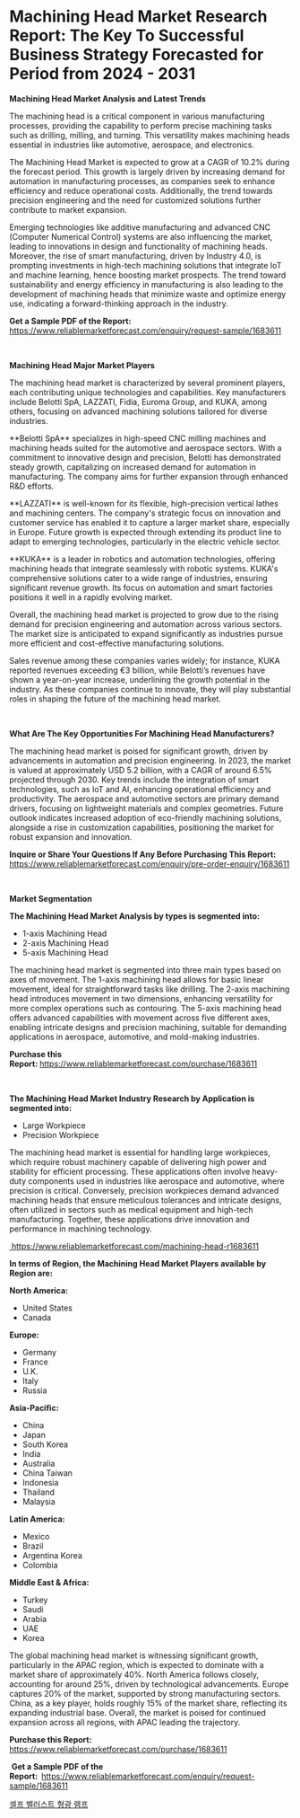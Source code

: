<p><h1>Machining Head Market Research Report: The Key To Successful Business Strategy Forecasted for Period from 2024 - 2031</h1></p><p><strong>Machining Head Market Analysis and Latest Trends</strong></p>
<p><p>The machining head is a critical component in various manufacturing processes, providing the capability to perform precise machining tasks such as drilling, milling, and turning. This versatility makes machining heads essential in industries like automotive, aerospace, and electronics. </p><p>The Machining Head Market is expected to grow at a CAGR of 10.2% during the forecast period. This growth is largely driven by increasing demand for automation in manufacturing processes, as companies seek to enhance efficiency and reduce operational costs. Additionally, the trend towards precision engineering and the need for customized solutions further contribute to market expansion. </p><p>Emerging technologies like additive manufacturing and advanced CNC (Computer Numerical Control) systems are also influencing the market, leading to innovations in design and functionality of machining heads. Moreover, the rise of smart manufacturing, driven by Industry 4.0, is prompting investments in high-tech machining solutions that integrate IoT and machine learning, hence boosting market prospects. The trend toward sustainability and energy efficiency in manufacturing is also leading to the development of machining heads that minimize waste and optimize energy use, indicating a forward-thinking approach in the industry.</p></p>
<p><strong>Get a Sample PDF of the Report:&nbsp;</strong> <a href="https://www.reliablemarketforecast.com/enquiry/request-sample/1683611?utm_campaign=1080&utm_medium=2&utm_source=Github&utm_content=ia&utm_term=30122024&utm_id=machining-head">https://www.reliablemarketforecast.com/enquiry/request-sample/1683611</a></p>
<p>&nbsp;</p>
<p><strong>Machining Head Major Market Players</strong></p>
<p><p>The machining head market is characterized by several prominent players, each contributing unique technologies and capabilities. Key manufacturers include Belotti SpA, LAZZATI, Fidia, Euroma Group, and KUKA, among others, focusing on advanced machining solutions tailored for diverse industries.</p><p>**Belotti SpA** specializes in high-speed CNC milling machines and machining heads suited for the automotive and aerospace sectors. With a commitment to innovative design and precision, Belotti has demonstrated steady growth, capitalizing on increased demand for automation in manufacturing. The company aims for further expansion through enhanced R&D efforts.</p><p>**LAZZATI** is well-known for its flexible, high-precision vertical lathes and machining centers. The company's strategic focus on innovation and customer service has enabled it to capture a larger market share, especially in Europe. Future growth is expected through extending its product line to adapt to emerging technologies, particularly in the electric vehicle sector.</p><p>**KUKA** is a leader in robotics and automation technologies, offering machining heads that integrate seamlessly with robotic systems. KUKA's comprehensive solutions cater to a wide range of industries, ensuring significant revenue growth. Its focus on automation and smart factories positions it well in a rapidly evolving market.</p><p>Overall, the machining head market is projected to grow due to the rising demand for precision engineering and automation across various sectors. The market size is anticipated to expand significantly as industries pursue more efficient and cost-effective manufacturing solutions. </p><p>Sales revenue among these companies varies widely; for instance, KUKA reported revenues exceeding €3 billion, while Belotti’s revenues have shown a year-on-year increase, underlining the growth potential in the industry. As these companies continue to innovate, they will play substantial roles in shaping the future of the machining head market.</p></p>
<p>&nbsp;</p>
<p><strong>What Are The Key Opportunities For Machining Head Manufacturers?</strong></p>
<p><p>The machining head market is poised for significant growth, driven by advancements in automation and precision engineering. In 2023, the market is valued at approximately USD 5.2 billion, with a CAGR of around 6.5% projected through 2030. Key trends include the integration of smart technologies, such as IoT and AI, enhancing operational efficiency and productivity. The aerospace and automotive sectors are primary demand drivers, focusing on lightweight materials and complex geometries. Future outlook indicates increased adoption of eco-friendly machining solutions, alongside a rise in customization capabilities, positioning the market for robust expansion and innovation.</p></p>
<p><strong>Inquire or Share Your Questions If Any Before Purchasing This Report:</strong> <a href="https://www.reliablemarketforecast.com/enquiry/pre-order-enquiry/1683611?utm_campaign=1080&utm_medium=2&utm_source=Github&utm_content=ia&utm_term=30122024&utm_id=machining-head">https://www.reliablemarketforecast.com/enquiry/pre-order-enquiry/1683611</a></p>
<p>&nbsp;</p>
<p><strong>Market Segmentation</strong></p>
<p><strong>The Machining Head Market Analysis by types is segmented into:</strong></p>
<p><ul><li>1-axis Machining Head</li><li>2-axis Machining Head</li><li>5-axis Machining Head</li></ul></p>
<p><p>The machining head market is segmented into three main types based on axes of movement. The 1-axis machining head allows for basic linear movement, ideal for straightforward tasks like drilling. The 2-axis machining head introduces movement in two dimensions, enhancing versatility for more complex operations such as contouring. The 5-axis machining head offers advanced capabilities with movement across five different axes, enabling intricate designs and precision machining, suitable for demanding applications in aerospace, automotive, and mold-making industries.</p></p>
<p><strong>Purchase this Report:&nbsp;</strong><a href="https://www.reliablemarketforecast.com/purchase/1683611?utm_campaign=1080&utm_medium=2&utm_source=Github&utm_content=ia&utm_term=30122024&utm_id=machining-head">https://www.reliablemarketforecast.com/purchase/1683611</a></p>
<p>&nbsp;</p>
<p><strong>The Machining Head Market Industry Research by Application is segmented into:</strong></p>
<p><ul><li>Large Workpiece</li><li>Precision Workpiece</li></ul></p>
<p><p>The machining head market is essential for handling large workpieces, which require robust machinery capable of delivering high power and stability for efficient processing. These applications often involve heavy-duty components used in industries like aerospace and automotive, where precision is critical. Conversely, precision workpieces demand advanced machining heads that ensure meticulous tolerances and intricate designs, often utilized in sectors such as medical equipment and high-tech manufacturing. Together, these applications drive innovation and performance in machining technology.</p></p>
<p><a href="https://www.reliablemarketforecast.com/machining-head-r1683611?utm_campaign=1080&utm_medium=2&utm_source=Github&utm_content=ia&utm_term=30122024&utm_id=machining-head">&nbsp;https://www.reliablemarketforecast.com/machining-head-r1683611</a></p>
<p><strong>In terms of Region, the Machining Head Market Players available by Region are:</strong></p>
<p>
    <p> <strong> North America: </strong>
        <ul>
            <li>United States</li>
            <li>Canada</li>
        </ul>
        </p> 
    <p> <strong> Europe: </strong>
        <ul>
            <li>Germany</li>
            <li>France</li>
            <li>U.K.</li>
            <li>Italy</li>
            <li>Russia</li>
        </ul>
        </p> 
    <p> <strong> Asia-Pacific: </strong>
        <ul>
            <li>China</li>
            <li>Japan</li>
            <li>South Korea</li>
            <li>India</li>
            <li>Australia</li>
            <li>China Taiwan</li>
            <li>Indonesia</li>
            <li>Thailand</li>
            <li>Malaysia</li>
        </ul>
        </p> 
    <p> <strong> Latin America: </strong>
        <ul>
            <li>Mexico</li>
            <li>Brazil</li>
            <li>Argentina Korea</li>
            <li>Colombia</li>
        </ul>
        </p> 
    <p> <strong> Middle East & Africa: </strong>
        <ul>
            <li>Turkey</li>
            <li>Saudi</li>
            <li>Arabia</li>
            <li>UAE</li>
            <li>Korea</li>
        </ul>
    </p>
    </p>
<p><p>The global machining head market is witnessing significant growth, particularly in the APAC region, which is expected to dominate with a market share of approximately 40%. North America follows closely, accounting for around 25%, driven by technological advancements. Europe captures 20% of the market, supported by strong manufacturing sectors. China, as a key player, holds roughly 15% of the market share, reflecting its expanding industrial base. Overall, the market is poised for continued expansion across all regions, with APAC leading the trajectory.</p></p>
<p><strong>Purchase this Report: </strong><a href="https://www.reliablemarketforecast.com/purchase/1683611?utm_campaign=1080&utm_medium=2&utm_source=Github&utm_content=ia&utm_term=30122024&utm_id=machining-head">https://www.reliablemarketforecast.com/purchase/1683611</a></p>
<p>&nbsp;<strong>Get a Sample PDF of the Report:&nbsp;&nbsp;</strong><a href="https://www.reliablemarketforecast.com/enquiry/request-sample/1683611?utm_campaign=1080&utm_medium=2&utm_source=Github&utm_content=ia&utm_term=30122024&utm_id=machining-head">https://www.reliablemarketforecast.com/enquiry/request-sample/1683611</a></p>
<p><strong></strong></p>
<p><p><a href="https://github.com/sougarounis/Market-Research-Report-List-6/blob/main/719658929337.md?utm_campaign=1080&utm_medium=2&utm_source=Github&utm_content=ia&utm_term=30122024&utm_id=machining-head">셀프 밸러스트 형광 램프</a></p></p>